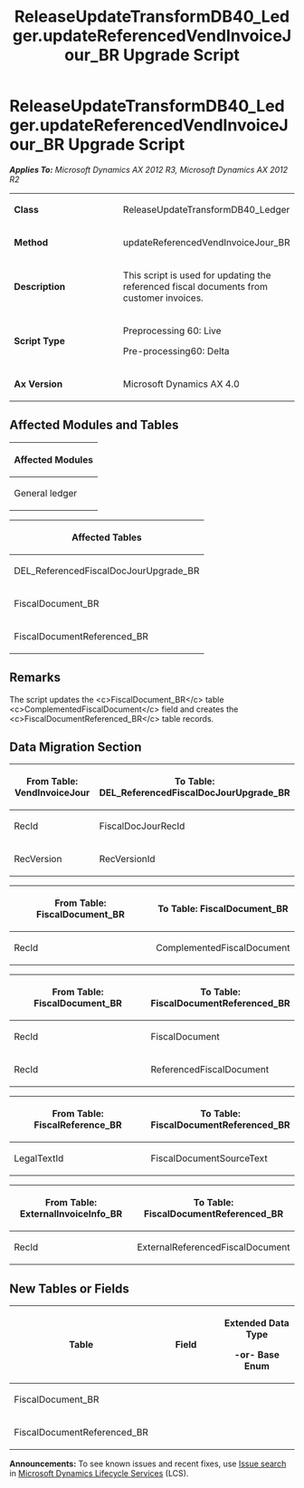 ﻿---
title: ReleaseUpdateTransformDB40_Ledger.updateReferencedVendInvoiceJour_BR Upgrade Script
TOCTitle: ReleaseUpdateTransformDB40_Ledger.updateReferencedVendInvoiceJour_BR Upgrade Script
ms:assetid: 099da500-ada6-a2a6-f0d1-87df5271daaa
ms:mtpsurl: https://msdn.microsoft.com/en-us/library/JJ735592(v=AX.60)
ms:contentKeyID: 49706503
ms.date: 05/18/2015
mtps_version: v=AX.60
---

# ReleaseUpdateTransformDB40\_Ledger.updateReferencedVendInvoiceJour\_BR Upgrade Script 


_**Applies To:** Microsoft Dynamics AX 2012 R3, Microsoft Dynamics AX 2012 R2_

<table>
<colgroup>
<col style="width: 50%" />
<col style="width: 50%" />
</colgroup>
<tbody>
<tr class="odd">
<td><p><strong>Class</strong></p></td>
<td><p>ReleaseUpdateTransformDB40_Ledger</p></td>
</tr>
<tr class="even">
<td><p><strong>Method</strong></p></td>
<td><p>updateReferencedVendInvoiceJour_BR</p></td>
</tr>
<tr class="odd">
<td><p><strong>Description</strong></p></td>
<td><p>This script is used for updating the referenced fiscal documents from customer invoices.</p></td>
</tr>
<tr class="even">
<td><p><strong>Script Type</strong></p></td>
<td><p>Preprocessing 60: Live</p>
<p>Pre-processing60: Delta</p></td>
</tr>
<tr class="odd">
<td><p><strong>Ax Version</strong></p></td>
<td><p>Microsoft Dynamics AX 4.0</p></td>
</tr>
</tbody>
</table>


## Affected Modules and Tables

<table>
<colgroup>
<col style="width: 100%" />
</colgroup>
<thead>
<tr class="header">
<th><p>Affected Modules</p></th>
</tr>
</thead>
<tbody>
<tr class="odd">
<td><p>General ledger</p></td>
</tr>
</tbody>
</table>


<table>
<colgroup>
<col style="width: 100%" />
</colgroup>
<thead>
<tr class="header">
<th><p>Affected Tables</p></th>
</tr>
</thead>
<tbody>
<tr class="odd">
<td><p>DEL_ReferencedFiscalDocJourUpgrade_BR</p></td>
</tr>
<tr class="even">
<td><p>FiscalDocument_BR</p></td>
</tr>
<tr class="odd">
<td><p>FiscalDocumentReferenced_BR</p></td>
</tr>
</tbody>
</table>


## Remarks

The script updates the \<c\>FiscalDocument\_BR\</c\> table \<c\>ComplementedFiscalDocument\</c\> field and creates the \<c\>FiscalDocumentReferenced\_BR\</c\> table records.

## Data Migration Section

<table>
<colgroup>
<col style="width: 50%" />
<col style="width: 50%" />
</colgroup>
<thead>
<tr class="header">
<th><p>From Table: VendInvoiceJour</p></th>
<th><p>To Table: DEL_ReferencedFiscalDocJourUpgrade_BR</p></th>
</tr>
</thead>
<tbody>
<tr class="odd">
<td><p>RecId</p></td>
<td><p>FiscalDocJourRecId</p></td>
</tr>
<tr class="even">
<td><p>RecVersion</p></td>
<td><p>RecVersionId</p></td>
</tr>
</tbody>
</table>


<table>
<colgroup>
<col style="width: 50%" />
<col style="width: 50%" />
</colgroup>
<thead>
<tr class="header">
<th><p>From Table: FiscalDocument_BR</p></th>
<th><p>To Table: FiscalDocument_BR</p></th>
</tr>
</thead>
<tbody>
<tr class="odd">
<td><p>RecId</p></td>
<td><p>ComplementedFiscalDocument</p></td>
</tr>
</tbody>
</table>


<table>
<colgroup>
<col style="width: 50%" />
<col style="width: 50%" />
</colgroup>
<thead>
<tr class="header">
<th><p>From Table: FiscalDocument_BR</p></th>
<th><p>To Table: FiscalDocumentReferenced_BR</p></th>
</tr>
</thead>
<tbody>
<tr class="odd">
<td><p>RecId</p></td>
<td><p>FiscalDocument</p></td>
</tr>
<tr class="even">
<td><p>RecId</p></td>
<td><p>ReferencedFiscalDocument</p></td>
</tr>
</tbody>
</table>


<table>
<colgroup>
<col style="width: 50%" />
<col style="width: 50%" />
</colgroup>
<thead>
<tr class="header">
<th><p>From Table: FiscalReference_BR</p></th>
<th><p>To Table: FiscalDocumentReferenced_BR</p></th>
</tr>
</thead>
<tbody>
<tr class="odd">
<td><p>LegalTextId</p></td>
<td><p>FiscalDocumentSourceText</p></td>
</tr>
</tbody>
</table>


<table>
<colgroup>
<col style="width: 50%" />
<col style="width: 50%" />
</colgroup>
<thead>
<tr class="header">
<th><p>From Table: ExternalInvoiceInfo_BR</p></th>
<th><p>To Table: FiscalDocumentReferenced_BR</p></th>
</tr>
</thead>
<tbody>
<tr class="odd">
<td><p>RecId</p></td>
<td><p>ExternalReferencedFiscalDocument</p></td>
</tr>
</tbody>
</table>


## New Tables or Fields

<table>
<colgroup>
<col style="width: 33%" />
<col style="width: 33%" />
<col style="width: 33%" />
</colgroup>
<thead>
<tr class="header">
<th><p>Table</p></th>
<th><p>Field</p></th>
<th><p>Extended Data Type</p>
<p>-or- Base Enum</p></th>
</tr>
</thead>
<tbody>
<tr class="odd">
<td><p>FiscalDocument_BR</p></td>
<td><p></p></td>
<td><p></p></td>
</tr>
<tr class="even">
<td><p>FiscalDocumentReferenced_BR</p></td>
<td><p></p></td>
<td><p></p></td>
</tr>
</tbody>
</table>

  
**Announcements:** To see known issues and recent fixes, use [Issue search](http://go.microsoft.com/fwlink/?linkid=389258) in [Microsoft Dynamics Lifecycle Services](http://go.microsoft.com/fwlink/?linkid=306505) (LCS).

